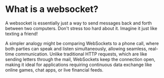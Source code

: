 # What is a websocket?

A websocket is essentially just a way to send messages back and forth between two computers. Don't stress too hard about it. Imagine it just like texting a friend!

A simpler analogy might be comparing WebSockets to a phone call, where both parties can speak and listen simultaneously, allowing seamless, real-time communication. Unlike traditional HTTP requests, which are like sending letters through the mail, WebSockets keep the connection open, making it ideal for applications requiring continuous data exchange like online games, chat apps, or live financial feeds.
